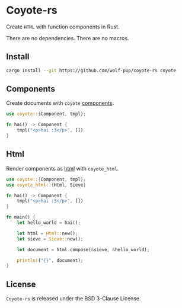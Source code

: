 # Coyote-rs

Create `HTML` with function components in Rust.

There are no dependencies. There are no macros.

## Install

```sh
cargo install --git https://github.com/wolf-pup/coyote-rs coyote
```

## Components

Create documents with `coyote` [components](./coyote/README.md).

```rust
use coyote::{Component, tmpl};

fn hai() -> Component {
    tmpl("<p>hai :3</p>", [])
}
```

## Html

Render components as [html](./coyote_html/README.md) with `coyote_html`.

```rust
use coyote::{Component, tmpl};
use coyote_html::{Html, Sieve}

fn hai() -> Component {
    tmpl("<p>hai :3</p>", [])
}

fn main() {
    let hello_world = hai();

    let html = Html::new();
    let sieve = Sieve::new();

    let document = html.compose(&sieve, &hello_world); 

    println!("{}", document);
}
```

## License

`Coyote-rs` is released under the BSD 3-Clause License.
